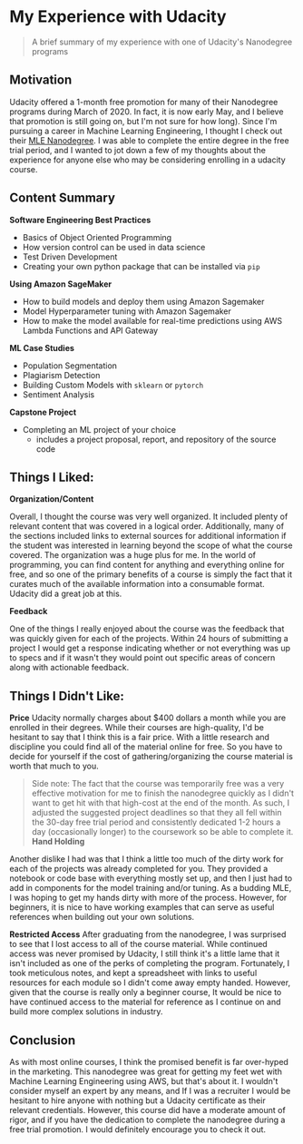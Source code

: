 # My Experience with Udacity
> A brief summary of my experience with one of Udacity's Nanodegree programs


## Motivation

Udacity offered a 1-month free promotion for many of their Nanodegree programs during March of 2020. In fact, it is now early May, and I believe that promotion is still going on, but I'm not sure for how long). Since I'm pursuing a career in Machine Learning Engineering, I thought I check out their [MLE Nanodegree](https://www.udacity.com/course/machine-learning-engineer-nanodegree--nd009t). I was able to complete the entire degree in the free trial period, and I wanted to jot down a few of my thoughts about the experience for anyone else who may be considering enrolling in a udacity course.

## Content Summary
**Software Engineering Best Practices**
- Basics of Object Oriented Programming
- How version control can be used in data science
- Test Driven Development
- Creating your own python package that can be installed via `pip`

**Using Amazon SageMaker**
- How to build models and deploy them using Amazon Sagemaker
- Model Hyperparameter tuning with Amazon Sagemaker
- How to make the model available for real-time predictions using AWS Lambda Functions and API Gateway

**ML Case Studies**
- Population Segmentation
- Plagiarism Detection
- Building Custom Models with `sklearn` or `pytorch`
- Sentiment Analysis

**Capstone Project**
- Completing an ML project of your choice
    - includes a project proposal, report, and repository of the source code


## Things I Liked:

**Organization/Content**

Overall, I thought the course was very well organized. It included plenty of relevant content that was covered in a logical order. Additionally, many of the sections included links to external sources for additional information if the student was interested in learning beyond the scope of what the course covered. The organization was a huge plus for me. In the world of programming, you can find content for anything and everything online for free, and so one of the primary benefits of a course is simply the fact that it curates much of the available information into a consumable format. Udacity did a great job at this.

**Feedback**

One of the things I really enjoyed about the course was the feedback that was quickly given for each of the projects. Within 24 hours of submitting a project I would get a response indicating whether or not everything was up to specs and if it wasn't they would point out specific areas of concern along with actionable feedback.



## Things I Didn't Like:

**Price**
Udacity normally charges about \$400 dollars a month while you are enrolled in their degrees. While their courses are high-quality, I'd be hesitant to say that I think this is a fair price. With a little research and discipline you could find all of the material online for free. So you have to decide for yourself if the cost of gathering/organizing the course material is worth that much to you.
> Side note: The fact that the course was temporarily free was a very effective motivation for me to finish the nanodegree quickly as I didn't want to get hit with that high-cost at the end of the month. As such, I adjusted the suggested project deadlines so that they all fell within the 30-day free trial period and consistently dedicated 1-2 hours a day (occasionally longer) to the coursework so be able to complete it.
**Hand Holding**

Another dislike I had was that I think a little too much of the dirty work for each of the projects was already completed for you. They provided a notebook or code base with everything mostly set up, and then I just had to add in components for the model training and/or tuning. As a budding MLE, I was hoping to get my hands dirty with more of the process. However, for beginners, it is nice to have working examples that can serve as useful references when building out your own solutions.

**Restricted Access**
After graduating from the nanodegree, I was surprised to see that I lost access to all of the course material. While continued access was never promised by Udacity, I still think it's a little lame that it isn't included as one of the perks of completing the program. Fortunately, I took meticulous notes, and kept a spreadsheet with links to useful resources for each module so I didn't come away empty handed. However, given that the course is really only a beginner course, It would be nice to have continued access to the material for reference as I continue on and build more complex solutions in industry.

## Conclusion

As with most online courses, I think the promised benefit is far over-hyped in the marketing. This nanodegree was great for getting my feet wet with Machine Learning Engineering using AWS, but that's about it. I wouldn't consider myself an expert by any means, and If I was a recruiter I would be hesitant to hire anyone with nothing but a Udacity certificate as their relevant credentials. However, this course did have a moderate amount of rigor, and if you have the dedication to complete the nanodegree during a free trial promotion. I would definitely encourage you to check it out. 
